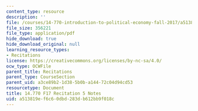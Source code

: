 ```yaml
---
content_type: resource
description: ''
file: /courses/14-770-introduction-to-political-economy-fall-2017/a513819ef6c60dbd283db612bb9f018c_MIT14_770F17_rec5.pdf
file_size: 356221
file_type: application/pdf
hide_download: true
hide_download_original: null
learning_resource_types:
- Recitations
license: https://creativecommons.org/licenses/by-nc-sa/4.0/
ocw_type: OCWFile
parent_title: Recitations
parent_type: CourseSection
parent_uid: a3ce89b2-1d38-5b0b-a144-72c04d94cd53
resourcetype: Document
title: 14.770 F17 Recitation 5 Notes
uid: a513819e-f6c6-0dbd-283d-b612bb9f018c
---
```

